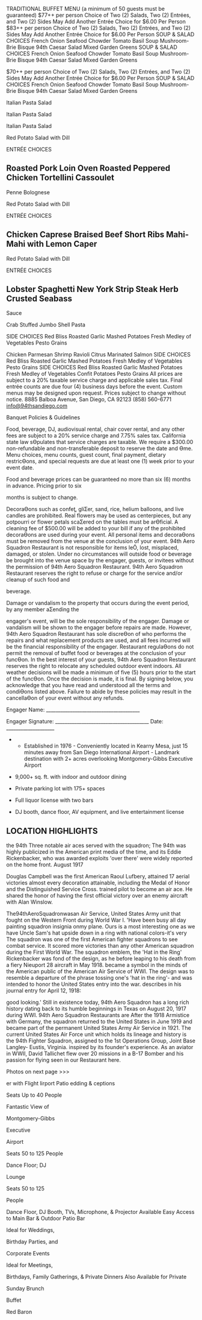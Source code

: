 <!-- image -->

<!-- image -->

TRADITIONAL BUFFET MENU (a minimum of 50 guests must be guaranteed) $77++ per person Choice of Two (2) Salads, Two (2) Entrées, and Two (2) Sides May Add Another Entrée Choice for $6.00 Per Person $83++ per person Choice of Two (2) Salads, Two (2) Entrées, and Two (2) Sides May Add Another Entrée Choice for $6.00 Per Person SOUP &amp; SALAD CHOICES French Onion Seafood Chowder Tomato Basil Soup Mushroom-Brie Bisque 94th Caesar Salad Mixed Garden Greens SOUP &amp; SALAD CHOICES French Onion Seafood Chowder Tomato Basil Soup Mushroom-Brie Bisque 94th Caesar Salad Mixed Garden Greens

$70++ per person Choice of Two (2) Salads, Two (2) Entrées, and Two (2) Sides May Add Another Entrée Choice for $6.00 Per Person SOUP &amp; SALAD CHOICES French Onion Seafood Chowder Tomato Basil Soup Mushroom-Brie Bisque 94th Caesar Salad Mixed Garden Greens

Italian Pasta Salad

Italian Pasta Salad

Italian Pasta Salad

Red Potato Salad with Dill

ENTRÉE CHOICES

## Roasted Pork Loin Oven Roasted Peppered Chicken Tortellini Cassoulet

Penne Bolognese

Red Potato Salad with Dill

ENTRÉE CHOICES

## Chicken Caprese Braised Beef Short Ribs Mahi-Mahi with Lemon Caper

Red Potato Salad with Dill

ENTRÉE CHOICES

## Lobster Spaghetti New York Strip Steak Herb Crusted Seabass

Sauce

Crab Stuffed Jumbo Shell Pasta

SIDE CHOICES Red Bliss Roasted Garlic Mashed Potatoes Fresh Medley of Vegetables Pesto Grains

Chicken Parmesan Shrimp Ravioli Citrus Marinated Salmon SIDE CHOICES Red Bliss Roasted Garlic Mashed Potatoes Fresh Medley of Vegetables Pesto Grains SIDE CHOICES Red Bliss Roasted Garlic Mashed Potatoes Fresh Medley of Vegetables Confit Potatoes Pesto Grains All prices are subject to a 20% taxable service charge and applicable sales tax. Final entrée counts are due four (4) business days before the event. Custom menus may be designed upon request. Prices subject to change without notice. 8885 Balboa Avenue, San Diego, CA 92123    (858) 560-6771    info@94thsandiego.com

<!-- image -->

<!-- image -->

<!-- image -->

<!-- image -->

<!-- image -->

Banquet Policies &amp; Guidelines

Food, beverage, DJ, audiovisual rental, chair cover rental, and any other fees are subject to a 20% service charge and 7.75% sales tax. California state law sƟpulates that service charges are taxable. We require a $300.00 non-refundable and non-transferable deposit to reserve the date and Ɵme. Menu choices, menu counts, guest count, final payment, dietary restricƟons, and special requests are due at least one (1) week prior to your event date.

Food and beverage prices can be guaranteed no more than six (6) months in advance. Pricing prior to six

months is subject to change.

DecoraƟons such as confeƫ, gliƩer, sand, rice, helium balloons, and live candles are prohibited. Real flowers may be used as centerpieces, but any potpourri or flower petals scaƩered on the tables must be arƟficial. A cleaning fee of $500.00 will be added to your bill if any of the prohibited decoraƟons are used during your event. All personal items and decoraƟons must be removed from the venue at the conclusion of your event. 94th Aero Squadron Restaurant is not responsible for items leŌ, lost, misplaced, damaged, or stolen. Under no circumstances will outside food or beverage be brought into the venue space by the engager, guests, or invitees without the permission of 94th Aero Squadron Restaurant. 94th Aero Squadron Restaurant reserves the right to refuse or charge for the service and/or cleanup of such food and

beverage.

Damage or vandalism to the property that occurs during the event period, by any member aƩending the

engager's event, will be the sole responsibility of the engager. Damage or vandalism will be shown to the engager before repairs are made. However, 94th Aero Squadron Restaurant has sole discreƟon of who performs the repairs and what replacement products are used, and all fees incurred will be the financial responsibility of the engager. Restaurant regulaƟons do not permit the removal of buffet food or beverages at the conclusion of your funcƟon. In the best interest of your guests, 94th Aero Squadron Restaurant reserves the right to relocate any scheduled outdoor event indoors. All weather decisions will be made a minimum of five (5) hours prior to the start of the funcƟon. Once the decision is made, it is final. By signing below, you acknowledge that you have read and understood all the terms and condiƟons listed above. Failure to abide by these policies may result in the cancellaƟon of your event without any refunds.

Engager Name: \_\_\_\_\_\_\_\_\_\_\_\_\_\_\_\_\_\_\_\_\_\_\_\_\_\_\_\_\_\_\_\_\_\_\_\_\_\_\_

Engager Signature: \_\_\_\_\_\_\_\_\_\_\_\_\_\_\_\_\_\_\_\_\_\_\_\_\_\_\_\_\_\_\_\_\_\_\_\_\_\_\_             Date: \_\_\_\_\_\_\_\_\_\_\_\_\_\_\_\_\_\_\_\_

<!-- image -->

<!-- image -->

<!-- image -->

- - Established in 1976 - Conveniently located in Kearny Mesa, just 15 minutes away from San Diego International Airport - Landmark destination with 2+ acres overlooking Montgomery-Gibbs Executive Airport

- 9,000+ sq. ft. with indoor and outdoor dining

- Private parking lot with 175+ spaces

- Full liquor license with two bars

- DJ booth, dance floor, AV equipment, and live entertainment license

## LOCATION HIGHLIGHTS

<!-- image -->

<!-- image -->

<!-- image -->

the 94th Three notable air aces served with the squadron; The 94th was highly publicized in the American print media of the time, and its Eddie Rickenbacker, who was awarded exploits 'over there' were widely reported on the home front. August 1917

Douglas Campbell was the first American Raoul Lufbery, attained 17 aerial victories almost every decoration attainable, including the Medal of Honor and the Distinguished Service Cross. trained pilot to become an air ace. He shared the honor of having the first official victory over an enemy aircraft with Alan Winslow.

<!-- image -->

The94thAeroSquadronwasan Air Service, United States Army unit that fought on the Western Front during World War I. 'Have been busy all day painting squadron insignia onmy plane. Ours is a most interesting one as we have Uncle Sam's hat upside down in a ring with national colors-it's very The squadron was one of the first American fighter squadrons to see combat service. It scored more victories than any other American squadron during the First World War. The squadron emblem, the 'Hat in the Ring' Rickenbacker was fond of the design, as he before leaping to his death from a fiery Nieuport 28 aircraft in May 1918. became a symbol in the minds of the American public of the American Air Service of WWI. The design was to resemble a departure of the phrase tossing one's 'hat in the ring'- and was intended to honor the United States entry into the war. describes in his journal entry for April 12, 1918:

good looking.' Still in existence today, 94th Aero Squadron has a long rich history dating back to its humble beginnings in Texas on August 20, 1917 during WWI. 94th Aero Squadron Restaurants are After the 1918 Armistice with Germany, the squadron returned to the United States in June 1919 and became part of the permanent United States Army Air Service in 1921. The current United States Air Force unit which holds its lineage and history is the 94th Fighter Squadron, assigned to the 1st Operations Group, Joint Base Langley- Eustis, Virginia. inspired by its founder's experience. As an aviator in WWII, David Tallichet flew over 20 missions in a B-17 Bomber and his passion for flying seen in our Restaurant here.

Photos on next page &gt;&gt;&gt;

<!-- image -->

<!-- image -->

<!-- image -->

<!-- image -->

<!-- image -->

<!-- image -->

<!-- image -->

<!-- image -->

<!-- image -->

<!-- image -->

<!-- image -->

er with Flight lirport Patio edding &amp; ceptions

<!-- image -->

<!-- image -->

Seats Up to 40 People

Fantastic View of

Montgomery-Gibbs

Executive

Airport

<!-- image -->

<!-- image -->

Seats 50 to 125 People

Dance Floor; DJ

Lounge

Seats 50 to 125

People

Dance Floor, DJ Booth, TVs, Microphone, &amp; Projector Available Easy Access to Main Bar &amp; Outdoor Patio Bar

Ideal for Weddings,

Birthday Parties, and

Corporate Events

Ideal for Meetings,

Birthdays, Family Gatherings, &amp; Private Dinners Also Available for Private

Sunday Brunch

Buffet

Red Baron

<!-- image -->